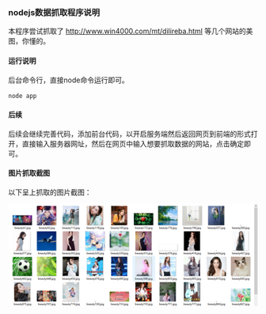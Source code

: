### nodejs数据抓取程序说明

本程序尝试抓取了 http://www.win4000.com/mt/dilireba.html 等几个网站的美图，你懂的。

#### 运行说明

后台命令行，直接node命令运行即可。

```bash
node app
```

#### 后续

后续会继续完善代码，添加前台代码，以开启服务端然后返回网页到前端的形式打开，直接输入服务器网址，然后在网页中输入想要抓取数据的网站，点击确定即可。

#### 图片抓取截图

以下呈上抓取的图片截图：

![](https://github.com/jimsonbuilder/nodejs-demo/blob/master/capture.png)
